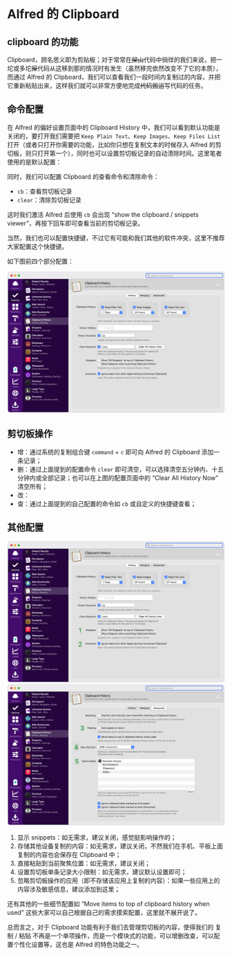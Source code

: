# Alfred 的 Clipboard

## clipboard 的功能

Clipboard，顾名思义即为剪贴板；对于常常在~~屎山~~代码中徜徉的我们来说，把一坨或多坨~~屎~~代码从这移到那的情况时有发生（虽然移完依然改变不了它的本质），而通过 Alfred 的 Clipboard，我们可以查看我们一段时间内复制过的内容，并把它重新粘贴出来，这样我们就可以非常方便地完成~~代码搬运~~写代码的任务。

## 命令配置

在 Alfred 的偏好设置页面中的 Clipboard History 中，我们可以看到默认功能是关闭的，要打开我们需要把 `Keep Plain Text`、`Keep Images`、`Keep Files List` 打开（或者只打开你需要的功能，比如你只想在复制文本的时候存入 Alfred 的剪切板，则只打开第一个），同时也可以设置剪切板记录的自动清除时间。这里笔者使用的是默认配置：


同时，我们可以配置 Clipboard 的查看命令和清除命令：

- `cb`：查看剪切板记录
- `clear`：清除剪切板记录

这时我们激活 Alfred 后使用 `cb` 会出现 “show the clipboard / snippets viewer”，再按下回车即可查看当前的剪切板记录。

当然，我们也可以配置快捷键，不过它有可能和我们其他的软件冲突，这里不推荐大家配置这个快捷键。

如下图前四个部分配置：

![image-1](./../public/images/day-48-1.png)

## 剪切板操作

- 增：通过系统的复制组合键 `command` + `c` 即可向 Alfred 的 Clipboard 添加一条记录；
- 删：通过上面提到的配置命令 `clear` 即可清空，可以选择清空五分钟内、十五分钟内或全部记录；也可以在上图的配置页面中的 “Clear All History Now” 清空所有；
- 改：
- 查：通过上面提到的自己配置的命令如 `cb` 或自定义的快捷键查看；

## 其他配置

![image-2](./../public/images/day-48-3.png)
![image-3](./../public/images/day-48-4.png)

1. 显示 snippets：如无需求，建议关闭，感觉挺影响操作的；
2. 存储其他设备复制的内容：如无需求，建议关闭，不然我们在手机、平板上面复制的内容也会保存在 Clipboard 中；
3. 直接粘贴到当前聚焦位置：如无需求，建议关闭；
4. 设置剪切板单条记录大小限制：如无需求，建议默认设置即可；
5. 忽略剪切板操作的应用（即不存储该应用上复制的内容）：如果一些应用上的内容涉及敏感信息，建议添加到这里；

还有其他的一些细节配置如 “Move items to top of clipboard history when used” 这些大家可以自己根据自己的需求摸索配置，这里就不展开说了。

总而言之，对于 Clipboard 功能有利于我们去管理剪切板的内容，使得我们的 复制 / 粘贴 不再是一个单项操作，而是一个模块式的功能，可以增删改查，可以配置个性化设置等，这也是 Alfred 的特色功能之一。